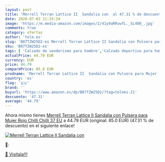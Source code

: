 ```yaml
---
layout: post
title: 'Merrell Terran Lattice II  Sandalia con  al 47.31 % de descuento'
date: 2020-07-02 11:33:24
image: 'https://m.media-amazon.com/images/I/41y9aRRvwfL._SL400_.jpg'
comments: true
category: ofertas
author: 'tole.es'
slug: 'B07TZW25D2-es Merrell Terran Lattice II Sandalia con Pulsera para Mujer...'
sku: 'B07TZW25D2-es'
tags: [ 'Calzado de senderismo para hombre','Calzado deportivo para hombre','Chanclas y sandalias de piscina para hombre','Zapatillas de senderismo para hombre','Zapatillas y calzado deportivo para hombre','Zapatos','Zapatos para hombre','Zapatos y complementos','sandalia', ]
actualPrice: 44.79 EUR
currency: EUR
price: 44.79
comparePrice: 85.0 EUR
prodname: 'Merrell Terran Lattice II  Sandalia con Pulsera para Mujer  Rojo  Chilli Chilli   37 EU'
country: 'es'
flag: '🇪🇸'
brand: ''
buyurl: 'https://www.amazon.es/dp/B07TZW25D2/?tag=tolees-21'
descuento: '47.31'
average: '44.79'
---
```


Ahora mismo tienes [Merrell Terran Lattice II  Sandalia con Pulsera para Mujer  Rojo  Chilli Chilli   37 EU](https://www.amazon.es/dp/B07TZW25D2/?tag=tolees-21) a 44.79 EUR (original: 85.0 EUR) (47.31 %  de descuento) en el siguiente enlace!

[![Merrell Terran Lattice II  Sandalia con ](https://m.media-amazon.com/images/I/41y9aRRvwfL._SL400_.jpg)](https://www.amazon.es/dp/B07TZW25D2/?tag=tolees-21)

🔎:


[🛒 Visítala!!!](https://www.amazon.es/dp/B07TZW25D2/?tag=tolees-21)
